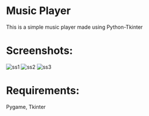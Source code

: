 # Music Player
This is a simple music player made using Python-Tkinter


# Screenshots: 
![ss1](https://user-images.githubusercontent.com/90372977/137175747-e2d41394-eb46-4dc9-97b9-f422c4bec97a.jpeg)
![ss2](https://user-images.githubusercontent.com/90372977/137176257-d5202b63-56a0-41ea-afa2-ea12c681fd3c.jpeg)
![ss3](https://user-images.githubusercontent.com/90372977/137176320-14d45ec5-fc57-426e-becd-47021ecc35fb.jpeg)


# Requirements:
Pygame, Tkinter
